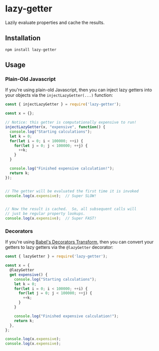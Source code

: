 # lazy-getter #

Lazily evaluate properties and cache the results.

## Installation ##

```shell
npm install lazy-getter
```

## Usage ##

### Plain-Old Javascript ###

If you're using plain-old Javascript, then you can inject lazy getters into your objects via the `injectLazyGetter(...)` function:

```javascript
const { injectLazyGetter } = require('lazy-getter');

const x = {};

// Notice: this getter is computationally expensive to run!
injectLazyGetter(x, "expensive", function() {
  console.log("Starting calculations");
  let k = 0;
  for(let i = 0; i < 100000; ++i) {
    for(let j = 0; j < 100000; ++j) {
      ++k;
    }
  }

  console.log("Finished expensive calculation!");
  return k;
});


// The getter will be evaluated the first time it is invoked
console.log(x.expensive);  // Super SLOW!


// Now the result is cached.  So, all subsequent calls will
// just be regular property lookups.
console.log(x.expensive);  // Super FAST!
```

### Decorators ###

If you're using [Babel's Decorators Transform](https://babeljs.io/docs/plugins/transform-decorators/), then you can convert your getters to lazy getters via the `@lazyGetter` decorator:

```javascript
const { lazyGetter } = require('lazy-getter');

const x = {
  @lazyGetter
  get expensive() {
    console.log("Starting calculations");
    let k = 0;
    for(let i = 0; i < 100000; ++i) {
      for(let j = 0; j < 100000; ++j) {
        ++k;
      }
    }

    console.log("Finished expensive calculation!");
    return k;
  },
};

console.log(x.expensive);
console.log(x.expensive);
```
